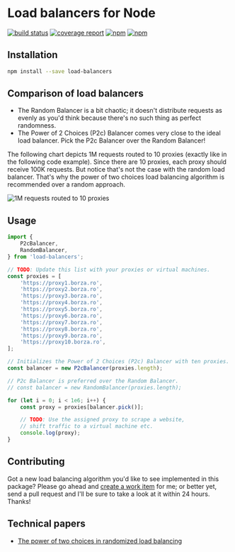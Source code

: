 # Load balancers for Node

[![build status](https://gitlab.com/borzaresearch/node-load-balancers/badges/master/build.svg)](https://gitlab.com/borzaresearch/node-load-balancers/commits/master)
[![coverage report](https://gitlab.com/borzaresearch/node-load-balancers/badges/master/coverage.svg)](https://gitlab.com/borzaresearch/node-load-balancers/commits/master)
[![npm](https://img.shields.io/npm/dm/load-balancers.svg)](https://www.npmjs.com/package/load-balancers)
[![npm](https://img.shields.io/npm/l/load-balancers.svg)](https://www.npmjs.com/package/load-balancers)

## Installation

```bash
npm install --save load-balancers
```

## Comparison of load balancers

- The Random Balancer is a bit chaotic; it doesn't distribute requests as evenly as you'd think because there's no such thing as perfect randomness.
- The Power of 2 Choices (P2c) Balancer comes very close to the ideal load balancer. Pick the P2c Balancer over the Random Balancer!

The following chart depicts 1M requests routed to 10 proxies (exactly like in the following code example). Since there are 10 proxies, each proxy should receive 100K requests. But notice that's not the case with the random load balancer. That's why the power of two choices load balancing algorithm is recommended over a random approach.

![1M requests routed to 10 proxies](https://raw.githubusercontent.com/borzaresearch/node-load-balancers/master/docs/comparison.png)

## Usage

```javascript
import {
    P2cBalancer,
    RandomBalancer,
} from 'load-balancers';

// TODO: Update this list with your proxies or virtual machines.
const proxies = [
    'https://proxy1.borza.ro',
    'https://proxy2.borza.ro',
    'https://proxy3.borza.ro',
    'https://proxy4.borza.ro',
    'https://proxy5.borza.ro',
    'https://proxy6.borza.ro',
    'https://proxy7.borza.ro',
    'https://proxy8.borza.ro',
    'https://proxy9.borza.ro',
    'https://proxy10.borza.ro',
];

// Initializes the Power of 2 Choices (P2c) Balancer with ten proxies.
const balancer = new P2cBalancer(proxies.length);

// P2c Balancer is preferred over the Random Balancer.
// const balancer = new RandomBalancer(proxies.length);

for (let i = 0; i < 1e6; i++) {
    const proxy = proxies[balancer.pick()];

    // TODO: Use the assigned proxy to scrape a website,
    // shift traffic to a virtual machine etc.
    console.log(proxy);
}
```

## Contributing

Got a new load balancing algorithm you'd like to see implemented in this package?
Please go ahead and [create a work item](https://github.com/borzaresearch/node-load-balancers/issues/new) for me; or better yet, send a pull request and I'll be sure to take a look at it within 24 hours. Thanks!

## Technical papers

- [The power of two choices in randomized load balancing](http://www.eecs.harvard.edu/~michaelm/postscripts/tpds2001.pdf)
